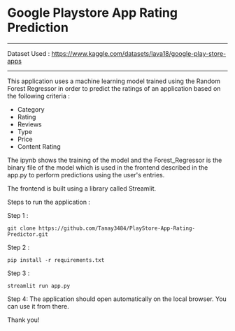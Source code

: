 # Google Playstore App Rating Prediction

---

Dataset Used : https://www.kaggle.com/datasets/lava18/google-play-store-apps

---

This application uses a machine learning model trained using the Random Forest Regressor in order to predict the ratings of an application based on the following criteria :

- Category          
- Rating            
- Reviews           
- Type              
- Price             
- Content Rating

The ipynb shows the training of the model and the Forest_Regressor is the binary file of the model which is used in the frontend described in the app.py to perform predictions using the user's entries.

The frontend is built using a library called Streamlit.

Steps to run the application : 

Step 1 : 
```console
git clone https://github.com/Tanay3484/PlayStore-App-Rating-Predictor.git
```

Step 2 : 
```console
pip install -r requirements.txt
```

Step 3 : 
```console
streamlit run app.py
```

Step 4: 
The application should open automatically on the local browser. You can use it from there.

Thank you!